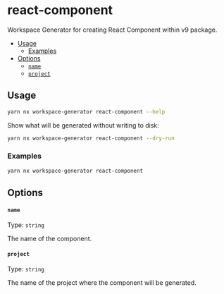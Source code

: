 # react-component

Workspace Generator for creating React Component within v9 package.

<!-- toc -->

- [Usage](#usage)
  - [Examples](#examples)
- [Options](#options)
  - [`name`](#name)
  - [`project`](#project)

<!-- tocstop -->

## Usage

```sh
yarn nx workspace-generator react-component --help
```

Show what will be generated without writing to disk:

```sh
yarn nx workspace-generator react-component --dry-run
```

### Examples

```sh
yarn nx workspace-generator react-component
```

## Options

#### `name`

Type: `string`

The name of the component.

#### `project`

Type: `string`

The name of the project where the component will be generated.
